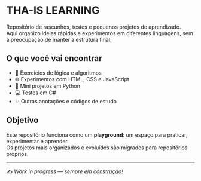 # THA-IS LEARNING

Repositório de rascunhos, testes e pequenos projetos de aprendizado.  
Aqui organizo ideias rápidas e experimentos em diferentes linguagens, sem a preocupação de manter a estrutura final.

## O que você vai encontrar

- 🧩 Exercícios de lógica e algoritmos  
- 🌐 Experimentos com HTML, CSS e JavaScript  
- 🐍 Mini projetos em Python  
- 💻 Testes em C#  
- ✨ Outras anotações e códigos de estudo  

## Objetivo

Este repositório funciona como um **playground**: um espaço para praticar, experimentar e aprender.  
Os projetos mais organizados e evoluídos são migrados para repositórios próprios.

---
✍️ *Work in progress — sempre em construção!*

